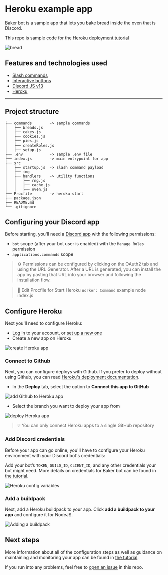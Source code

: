 # Heroku example app

Baker bot is a sample app that lets you bake bread inside the oven that is Discord.

This repo is sample code for the [Heroku deployment tutorial](https://discord.com/developers/docs/tutorials/hosting-on-heroku)

![bread](./src/img/heroku-baking.gif)

## Features and technologies used

- [Slash commands](https://discord.com/developers/docs/interactions/application-commands)
- [Interactive buttons](https://discord.com/developers/docs/interactions/message-components#buttons)
- [Discord.JS v13](https://discord.js.org/#/)
- [Heroku](https://www.heroku.com/)

---

## Project structure

```
├── commands        -> sample commands
│   ├── breads.js
│   ├── cakes.js
│   ├── cookies.js
│   ├── pies.js
│   ├── createRoles.js
│   ├── setup.js
├── .env            -> sample .env file
├── index.js        -> main entrypoint for app
├── src    
│   ├── startup.js  -> slash command payload
│   ├── img
│   ├── handlers    -> utility functions
│   │   ├── rng.js
│   │   ├── cache.js
│   │   ├── oven.js
├── Procfile        -> heroku start
├── package.json
├── README.md
└── .gitignore
```

## Configuring your Discord app

Before starting, you'll need a [Discord app](https://discord.com/developers/applications) with the following permissions:

- `bot` scope (after your bot user is enabled) with the `Manage Roles` permission
- `applications.commands` scope
  
> ⚙️ Permissions can be configured by clicking on the OAuth2 tab and using the URL Generator. After a URL is generated, you can install the app by pasting that URL into your browser and following the installation flow.

> 📁 Edit Procfile for Start Heroku `Worker: Command` example node index.js

## Configure Heroku

Next you'll need to configure Heroku:

- [Log in](https://id.heroku.com/login) to your account, or [set up a new one](https://signup.heroku.com/)
- Create a new app on Heroku

![create Heroku app](./src/img/heroku-login.png)

### Connect to Github

Next, you can configure deploys with Github. If you prefer to deploy without using Github, you can read [Heroku's deployment documentation](https://devcenter.heroku.com/categories/deployment).

- In the **Deploy** tab, select the option to **Connect this app to GitHub**

![add Github to Heroku app](./src/img/heroku-connectGH.png)

- Select the branch you want to deploy your app from

![deploy Heroku app](./src/img/heroku-deploy.png)

> 💡 You can only connect Heroku apps to a single GitHub repository

### Add Discord credentials

Before your app can go online, you'll have to configure your Heroku environment with your Discord bot's credentials:

Add your bot’s `TOKEN`, `GUILD_ID`, `CLIENT_ID`, and any other credentials your bot might need. More details on credentials for Baker bot can be found in [the tutorial](https://discord.com/developers/docs/tutorials/hosting-on-heroku).

![Heroku config variables](./src/img/heroku-configVars.png)

### Add a buildpack

Next, add a Heroku buildpack to your app. Click **add a buildpack to your app** and configure it for NodeJS.

![Adding a buildpack](./src/img/heroku-buildpack.png)

## Next steps

More information about all of the configuration steps as well as guidance on maintaining and monitoring your app can be found in [the tutorial](https://discord.com/developers/docs/tutorials/hosting-on-heroku).

If you run into any problems, feel free to [open an issue](https://github.com/discord/heroku-sample-app/issues) in this repo.
